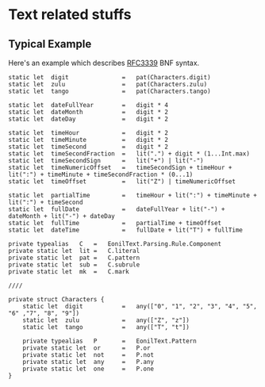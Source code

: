 Text related stuffs
===================














Typical Example
----------------

Here's an example which describes [RFC3339](https://www.ietf.org/rfc/rfc3339.txt) BNF syntax.

	static let	digit				=	pat(Characters.digit)
	static let	zulu				=	pat(Characters.zulu)
	static let	tango				=	pat(Characters.tango)
	
	static let	dateFullYear		=	digit * 4
	static let	dateMonth			=	digit * 2
	static let	dateDay				=	digit * 2
	
	static let	timeHour			=	digit * 2
	static let	timeMinute			=	digit * 2
	static let	timeSecond			=	digit * 2
	static let	timeSecondFraction	=	lit(".") + digit * (1...Int.max)
	static let	timeSecondSign		=	lit("+") | lit("-")
	static let	timeNumericOffset	=	timeSecondSign + timeHour + lit(":") + timeMinute + timeSecondFraction * (0...1)
	static let	timeOffset			=	lit("Z") | timeNumericOffset
	
	static let	partialTime			=	timeHour + lit(":") + timeMinute + lit(":") + timeSecond
	static let	fullDate			=	dateFullYear + lit("-") + dateMonth + lit("-") + dateDay
	static let	fullTime			=	partialTime + timeOffset
	static let	dateTime			=	fullDate + lit("T") + fullTime

	private typealias	C	=	EonilText.Parsing.Rule.Component
	private static let	lit	=	C.literal
	private static let	pat	=	C.pattern
	private static let	sub	=	C.subrule
	private static let	mk	=	C.mark

	////

	private struct Characters {
		static let	digit			=	any(["0", "1", "2", "3", "4", "5", "6" ,"7", "8", "9"])
		static let	zulu			=	any(["Z", "z"])
		static let	tango			=	any(["T", "t"])
		
		private typealias	P		=	EonilText.Pattern
		private static let	or		=	P.or
		private static let	not		=	P.not
		private static let	any		=	P.any
		private static let	one		=	P.one
	}
	
